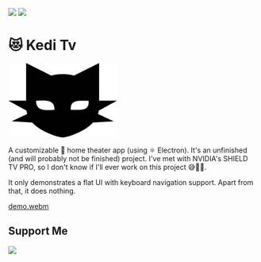 ![](https://img.shields.io/badge/awesome%3F-yes-green.svg)
![](https://img.shields.io/github/license/pemre/kedi-tv)

# 😻 Kedi Tv

<img src="./src/logo/kedi-tv-black.png" height="150" alt="Logo of Kedi Tv" />

A customizable 🍿 home theater app (using ⚛️ Electron). It's an unfinished (and will probably not be finished) project. I've met with NVIDIA's SHIELD TV PRO, so I don't know if I'll ever work on this project 😅🤷‍♂️.

It only demonstrates a flat UI with keyboard navigation support. Apart from that, it does nothing.

[demo.webm](https://user-images.githubusercontent.com/24357995/177215470-8a821862-a7f6-4fff-9a22-1332c8252859.webm)

## Support Me

<a target="_blank" href="https://www.buymeacoffee.com/pemre"><img width="200" src="https://cdn.buymeacoffee.com/buttons/v2/default-yellow.png"></a>

